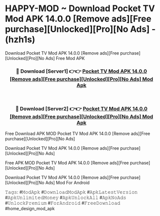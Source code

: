 # HAPPY-MOD ~ Download Pocket TV Mod APK 14.0.0 [Remove ads][Free purchase][Unlocked][Pro][No Ads] - (hzh1s)
Download Pocket TV Mod APK 14.0.0 [Remove ads][Free purchase][Unlocked][Pro][No Ads] Free Mod APK

<div align="center">
<h3>🔴 Download [Server1] 👉👉 <a href="https://apk-comot.site?title=Pocket_TV_Mod_APK_14.0.0_[Remove_ads][Free_purchase][Unlocked][Pro][No_Ads]">Pocket TV Mod APK 14.0.0 [Remove ads][Free purchase][Unlocked][Pro][No Ads] Mod Apk</a></h3><br>

<h3>🔴 Download [Server2] 👉👉 <a href="https://apk-comot.site?title=Pocket_TV_Mod_APK_14.0.0_[Remove_ads][Free_purchase][Unlocked][Pro][No_Ads]">Pocket TV Mod APK 14.0.0 [Remove ads][Free purchase][Unlocked][Pro][No Ads] Mod Apk</a></h3>
</div>


Free Download APK MOD Pocket TV Mod APK 14.0.0 [Remove ads][Free purchase][Unlocked][Pro][No Ads]

Download Pocket TV Mod APK 14.0.0 [Remove ads][Free purchase][Unlocked][Pro][No Ads] 

Free APK MOD Pocket TV Mod APK 14.0.0 [Remove ads][Free purchase][Unlocked][Pro][No Ads] 

Download Pocket TV Mod APK 14.0.0 [Remove ads][Free purchase][Unlocked][Pro][No Ads] Mod For Android

𝚃𝚊𝚐𝚜: #𝙼𝚘𝚍𝙰𝚙𝚔 #𝙳𝚘𝚠𝚗𝚕𝚘𝚊𝚍𝙼𝚘𝚍𝙰𝚙𝚔 #𝙰𝚙𝚔𝙻𝚊𝚝𝚎𝚜𝚝𝚅𝚎𝚛𝚜𝚒𝚘𝚗 #𝙰𝚙𝚔𝚄𝚗𝚕𝚒𝚖𝚒𝚝𝚎𝚍𝙼𝚘𝚗𝚎𝚢 #𝙰𝚙𝚔𝚄𝚗𝚕𝚘𝚌𝚔𝙰𝚕𝚕 #𝙰𝚙𝚔𝙽𝚘𝙰𝚍𝚜 #𝚄𝚗𝚕𝚘𝚌𝚔𝙿𝚛𝚎𝚖𝚒𝚞𝚖 #𝙵𝚘𝚛𝙰𝚗𝚍𝚛𝚘𝚒𝚍 #𝙵𝚛𝚎𝚎𝙳𝚘𝚠𝚗𝚕𝚘𝚊𝚍 #home_design_mod_apk